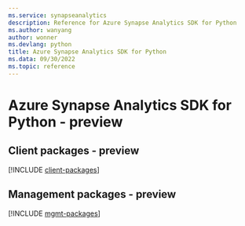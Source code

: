 ```yaml
---
ms.service: synapseanalytics
description: Reference for Azure Synapse Analytics SDK for Python
ms.author: wanyang
author: wonner
ms.devlang: python
title: Azure Synapse Analytics SDK for Python
ms.data: 09/30/2022
ms.topic: reference
---
```

# Azure Synapse Analytics SDK for Python - preview

## Client packages - preview
[!INCLUDE [client-packages](synapse-analytics-client-index.md)]
## Management packages - preview
[!INCLUDE [mgmt-packages](synapse-analytics-mgmt-index.md)]